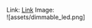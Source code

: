 Link: [Link](https://www.tinkercad.com/things/2Hqdr6IKENB/editel?returnTo=%2Fdashboard%2Fdesigns%2Fcircuits&sharecode=VbZTskrd-4HxqPAfFi95-hUj5nEFc_j6tGfX3oHZpcU)
Image:<br />
![assets/dimmable_led.png]
